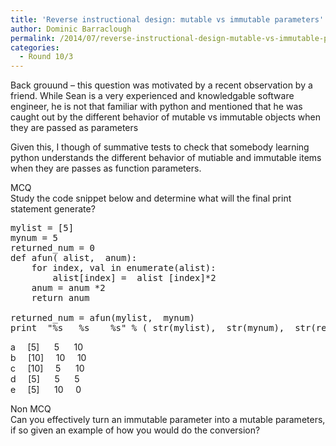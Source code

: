 ```yaml
---
title: 'Reverse instructional design: mutable vs immutable parameters'
author: Dominic Barraclough
permalink: /2014/07/reverse-instructional-design-mutable-vs-immutable-parameters/
categories:
  - Round 10/3
---
```

Back grouund &#8211; this question was motivated by a recent observation by a friend. While Sean is a very experienced and knowledgable software engineer, he is not that familiar with python and mentioned that he was caught out by the different behavior of mutable vs immutable objects when they are passed as parameters

Given this, I though of summative tests to check that somebody learning python understands the different behavior of mutiable and immutable items when they are passes as function parameters.

MCQ  
Study the code snippet below and determine what will the final print statement generate?

<pre>mylist = [5]
mynum = 5
returned_num = 0
def afun( alist,  anum):
    for index, val in enumerate(alist):
        alist[index] =  alist [index]*2
    anum = anum *2
    return anum

returned_num = afun(mylist,  mynum)
print  "%s   %s    %s" % ( str(mylist),  str(mynum),  str(returned_num) )
</pre>

a     [5]      5      10  
b     [10]     10     10  
c     [10]     5      10  
d     [5]      5      5  
e     [5]      10     0

Non MCQ  
Can you effectively turn an immutable parameter into a mutable parameters, if so given an example of how you would do the conversion?
